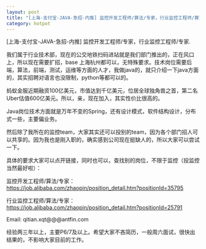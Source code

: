 ```yaml
---
layout: post
title: "[上海-支付宝-JAVA-急招-内推] 监控开发工程师/算法/专家，行业监控工程师/算法/专家"
category: hotpot
---
```

[上海-支付宝-JAVA-急招-内推] 监控开发工程师/专家，行业监控工程师/专家.

我们属于行业技术部，现在的公交地铁扫码进站就是我们部门推出的，正在风口上，所以现在需要扩招，base 上海杭州都可以，无特殊要求。技术岗位需要后端，算法，前端，测试，运维等方面的人才，我做java的，就只介绍一下java方面的，其实招聘对语言也没限制，python等都可以的。 

蚂蚁金服近期融资100亿美元，市值达到千亿美元，位居全球独角兽之首，第二名Uber估值600亿美元。所以，亲，现在加入，其实性价比很高的。

Java岗位技术方面就是万年不变的Spring，还有设计模式，软件结构设计，分布式一些，主要偏业务。

然后除了我所在的监控team，大家其实还可以投别的team，因为各个部门招人可以共享的。因为我也是刚入职的，确实感到公司现在挺缺人的，所以大家可以尝试一下。

具体的要求大家可以点开链接，同时也可以，查找别的岗位，不限于监控（投监控当然最好啦）：

监控开发工程师/算法/专家：https://job.alibaba.com/zhaopin/position_detail.htm?positionId=35795

行业监控工程师/算法/专家：https://job.alibaba.com/zhaopin/position_detail.htm?positionId=25791

Email: qitian.xqt@@@antfin.com

经验两三年以上，主要P6/7及以上。希望大家不吝简历，一般周六面试，很快出结果的，不影响大家目前的工作。
